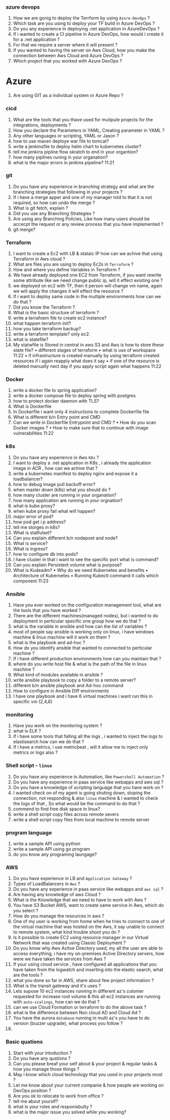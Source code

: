 ### azure devops
1. How we are gonig to deploy the Terrform by using `Azure-DevOps` ?
2. Which task are you using to deploy your TF build in Azure DevOps ?
3. Do you any experience in deploying .net application in AzureDevOps ?
4.  If i wanted to create a CI pipeline in Azure DevOps, how would i create it for a .net application ?
5. For that we require a server where it will present ?
6.  If you wanted to having the server on Aws Cloud, how you make the connection between Aws Cloud and Azure DevOps ?
7. Which project that you worked with Azure DevOps ?
# Azure
1. Are using GIT as a individual system or Azure Repo ?
### cicd
1. What are the tools that you thave used for mutipule projects for the integrations, deployments ?
2.  How you declare the Parameters in YAML, Creating parameter in YAML ?
3. Any other languages or scripting, YAML or Jason ?
4. how to use maven deploye war file to tomcat?
5. write a jenkinsfile to deploy helm chart to kubernetes cluster?
6. tell me jenkins pipline flow skratch to end in your organtion?
7. how many piplines runing in your organation?
8. what is the major errors in jenkins pipeline?
11:21
### git
1. Do you have any experience in branching strategy and what are the branching strategies that following in your projects ?
2. If i have a merge apper and one of my manager told to that it is not required, so how can undo the merge ?
3. What is git fetch, explain ?
4. Did you use any Branching Strategies ?
5. Are using any Branching Policies, Like how many users should be accecpt the request or any review process that you have implemented ?
6. git merge?
### Terraform
1. I want to create a Ec2 with LB & stataic IP how can we achive that using Terraform in Aws cloud ?
2. What are files you are using to deploy Ec2s in `Terraform` ?
3. How and where you define Variables in Terraform ?
4. We have already deployed one EC2 from Terraform, if you want rewrite some attribute like we need change public ip, will it effect existing one ?
5. we deployed on ec2 with TF, then it person will change vm name, again we will apply the changes it will effect the resource ?
6. If i want to deploy same code in the multiple environments how can we do that ?
7. Did you know the Terraform ?
8. What is the basic structure of terraform ?
9. write a terrafoem file to create ec2 instance?
10. what happen terraform init?
11. how you take terraform backup?
12. write a terraform template? only ec2.
13. what is statefile?
14. My statwfile is Stored in central in aws S3 and Aws is  how to store these state file?
• different stages of terraform
• what is use of workspace
11:22
• if infrastructure is created manually by using terraform created resources if i again reapply what does it say
• if one of the resource is deleted manually nect day if you apply script again what happens
11:22
### Docker
1. write a docker file to spring application?
2. write a docker compose file to deploy spring with postgres
3. how to protect docker daemon with TLS?
4. What is Dockerfile
5. In Dockerfile  i want only 4  instructions to complete Dockerfile file
6. What is different b/n Entry point and CMD
7. Can we write in Dockerfile Entrypoint and CMD ?
• How do you scan Docker images ?
• How to make sure that to continue with image vulnerabilities
11:22
### k8s
1. Do you have any experience in Aws `K8s` ?
2. I want to deploy a .net application in K8s , i already the application image in ACR , how can we achive that ?
3. write a kubernetes manifest to deploy nginx and expose it a loadbalancer?
4. how to debug image pull backoff error?
5. when master down (k8s) what you should do ?
6. how many cluster are running in your organation?
7. how many application are running in your orgnation?
8. what is kube proxy?
9. when kube proxy fail what will happen?
10. major error of pod?
11. how pod get i.p address?
12. tell me storges in k8s?
13. What is statfulset?
14. Can you explain different b/n nodepoet and node?
15. What is service?
16. What is ingress?
17. how to configure db into pods?
18. I have cluster in that i want to see the specific port what is command?
19. Can you explain Persistent volume what is purpose?
20. What is Kudeadm?
• Why do we need Kubernetes and benefits
• Architecture of Kubernetes
• Running Kubectl command it calls which component
11:23
### Ansible
1. Have you ever worked on the configuration management tool, what are the tools that you have worked ?
2. There are the different machines(managed nodes), but i wanted to do deployment in perticular specific one group how we do that ?
3. what is the variable in ansible and how can the list of variables ?
4. most of people say ansible is working only on linux, i have windows machine & linux machine will it work on them ?
5.  what is the playbook and ad-hoc ?
6. How do you identify ansible that wanted to connected to perticular machine ?
7. If i have different production environments how can you maintain that ?
8. where do you write host file & what is the path of the file in linux machine ?
9. What kind of modules available in ansible ?
10. write ansible playbook to copy a folder to a remote server?
11. different b/n ansible playbook and Ad-hoc command
12. How to configure in Ansible Diff environments
13. I have one playbook and i have 6 virtual machines i want run this in  specific vm (2,4,6)
### monitoring
1. Have you work on the monitoring system ?
2. what is ELK ?
3.  if i have some tools that falling all the logs , i wanted to inject the logs to elastisearch how can we do that ?
4. If i have a metrics, i use metricbeat , will it allow me to inject only metrics or logs also ?
### Shell script - `linux`
1. Do you have any experience in Automation, like `Powershell Automation` ?
2. Do you have any experience in paas service like webapps and aws sql ?
3.  Do you have a knowledge of scripting language that you have work on ?
4.  I wanted check on of my agent is going shuting down, stoping the connection, not responding & also `linux` machine & i wanted to check the logs of that , So what would be the command to do that ?
5. commend to find free disk space in linux?
6.  write a shell script copy files across remote severs
7. write a shell script copy files from local machine to remote server
###  program language
1. write a sample API using python
2. write a sample API using go program
3. do you know any programing laungage?
### AWS
1. Do you have experience in LB and `Application Gateway` ?
2. Types of LoadBalancers in `Aws` ?
3. Do you have any experience in paas service like webapps and `aws sql` ?
4. Are having any knowledge of aws Cloud ?
5. What is the Knowledge that we need to have to work with Aws ?
6.  You have S3 Bucket AWS, want to create same service in Aws, which do you select ?
7.  How do you manage the resources in aws ?
8. One of my user is working from home when he tries to connect to one of the virtusl machine that was hosted on the Aws, it say unable to connect to remote system, what kind trouble shoot you do ?
9. Is it possible to create EC2 using resource manager in our Virtual Network that was created using Classic Deployment ?
10. Do you know why Aws Active Directory used, my all the user are able to access everything, i have my on-premises Active Directory servers, how were we have taken the services from Aws ?
11. If your using cloud service , have configured all applications that you have taken from the logwatch and inserting into the elastic search, what are the tools ?
12.  what you done so far in AWS, share about few project information ?
13. What is the transit gateway and it's uses ?
14.  Lets supose 10 ec2 instances running in different az's cutomer requested for increase root volume & this all ec2 instances are running with `auto-scalings`, how can we do that ?
15.  can we use Cloud Formation or terraform to do the above task ?
16. what is the difference between Non cloud AD and Cloud Ad ?
17. You have the aurora `database` running in multi az's you have to do version (buzzer upgrade), what process you follow ?
18.
### Basic quations
1. Start with your intoduction ?
2. Do you have any qustions ?
3. Can you please breaf your self about & your project & regular tasks & how you manage those things ?
4. May i know which cloud technology that you used in your projects most ?
5. Let me know about your current companie & how people are working on DevOps position ?
6. Are you ok to relocate to work from office ?
7. tell me about yourslf?
8. what is your roles and responisbulty ?
9. what is the major issue you solved while you working?